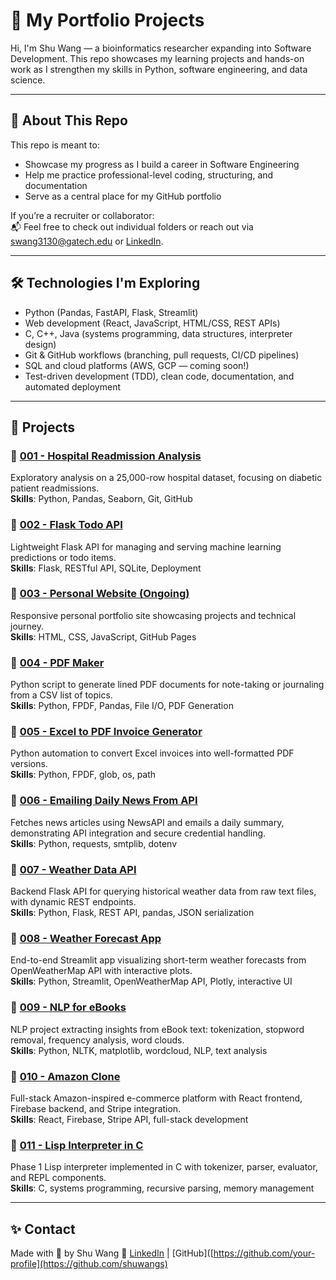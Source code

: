 # 💼 My Portfolio Projects

Hi, I'm Shu Wang — a bioinformatics researcher expanding into Software Development.
This repo showcases my learning projects and hands-on work as I strengthen my skills in Python, software engineering, and data science.

---
## 📌 About This Repo

This repo is meant to:
- Showcase my progress as I build a career in Software Engineering
- Help me practice professional-level coding, structuring, and documentation
- Serve as a central place for my GitHub portfolio

If you’re a recruiter or collaborator:  
📬 Feel free to check out individual folders or reach out via [swang3130@gatech.edu](swang3130@gatech.edu) or [LinkedIn](https://www.linkedin.com/in/shuuwang/).

---

## 🛠️ Technologies I'm Exploring

- Python (Pandas, FastAPI, Flask, Streamlit)  
- Web development (React, JavaScript, HTML/CSS, REST APIs)  
- C, C++, Java (systems programming, data structures, interpreter design)  
- Git & GitHub workflows (branching, pull requests, CI/CD pipelines)  
- SQL and cloud platforms (AWS, GCP — coming soon!)  
- Test-driven development (TDD), clean code, documentation, and automated deployment

---

## 📁 Projects

### 🔹 [001 - Hospital Readmission Analysis](./001-readmission-analysis)  
Exploratory analysis on a 25,000-row hospital dataset, focusing on diabetic patient readmissions.  
**Skills**: Python, Pandas, Seaborn, Git, GitHub

### 🔹 [002 - Flask Todo API](https://github.com/shuwangs/portfolio/tree/main/002-flask-todo-api)  
Lightweight Flask API for managing and serving machine learning predictions or todo items.  
**Skills**: Flask, RESTful API, SQLite, Deployment

### 🔹 [003 - Personal Website (Ongoing)](#)  
Responsive personal portfolio site showcasing projects and technical journey.  
**Skills**: HTML, CSS, JavaScript, GitHub Pages

### 🔹 [004 - PDF Maker](https://github.com/shuwangs/portfolio/tree/main/004-pdf-maker)  
Python script to generate lined PDF documents for note-taking or journaling from a CSV list of topics.  
**Skills**: Python, FPDF, Pandas, File I/O, PDF Generation

### 🔹 [005 - Excel to PDF Invoice Generator](https://github.com/shuwangs/portfolio/tree/main/005-excel-to-pdf-invoice)  
Python automation to convert Excel invoices into well-formatted PDF versions.  
**Skills**: Python, FPDF, glob, os, path

### 🔹 [006 - Emailing Daily News From API](https://github.com/shuwangs/portfolio/tree/main/006-Emailing-dail-news-from-API)  
Fetches news articles using NewsAPI and emails a daily summary, demonstrating API integration and secure credential handling.  
**Skills**: Python, requests, smtplib, dotenv

### 🔹 [007 - Weather Data API](https://github.com/shuwangs/portfolio/tree/main/007-weather-data-api)  
Backend Flask API for querying historical weather data from raw text files, with dynamic REST endpoints.  
**Skills**: Python, Flask, REST API, pandas, JSON serialization

### 🔹 [008 - Weather Forecast App](https://github.com/shuwangs/portfolio/tree/main/008-weather-forecast-for-the-next-days)  
End-to-end Streamlit app visualizing short-term weather forecasts from OpenWeatherMap API with interactive plots.  
**Skills**: Python, Streamlit, OpenWeatherMap API, Plotly, interactive UI

### 🔹 [009 - NLP for eBooks](https://github.com/shuwangs/portfolio/tree/main/009-nlp-for-ebook)  
NLP project extracting insights from eBook text: tokenization, stopword removal, frequency analysis, word clouds.  
**Skills**: Python, NLTK, matplotlib, wordcloud, NLP, text analysis

### 🔹 [010 - Amazon Clone](https://github.com/shuwangs/portfolio/tree/main/010-full-stack-amazon-clone/amazon-clone)  
Full-stack Amazon-inspired e-commerce platform with React frontend, Firebase backend, and Stripe integration.  
**Skills**: React, Firebase, Stripe API, full-stack development

### 🔹 [011 - Lisp Interpreter in C](https://github.com/shuwangs/portfolio/tree/main/011-lisp-interpreter-in-c)  
Phase 1 Lisp interpreter implemented in C with tokenizer, parser, evaluator, and REPL components.  
**Skills**: C, systems programming, recursive parsing, memory management

---

## ✨ Contact

Made with 💛 by Shu Wang 
🔗 [LinkedIn](https://www.linkedin.com/in/shuuwang/) | [GitHub]([https://github.com/your-profile](https://github.com/shuwangs)
